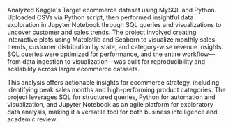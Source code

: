 Analyzed Kaggle's Target ecommerce dataset using MySQL and Python. Uploaded CSVs via Python script, then performed insightful data exploration in Jupyter Notebook through SQL queries and visualizations to uncover customer and sales trends.
The project involved creating interactive plots using Matplotlib and Seaborn to visualize monthly sales trends, customer distribution by state, and category-wise revenue insights. SQL queries were optimized for performance, and the entire workflow—from data ingestion to visualization—was built for reproducibility and scalability across larger ecommerce datasets.

This analysis offers actionable insights for ecommerce strategy, including identifying peak sales months and high-performing product categories. The project leverages SQL for structured queries, Python for automation and visualization, and Jupyter Notebook as an agile platform for exploratory data analysis, making it a versatile tool for both business intelligence and academic review.
